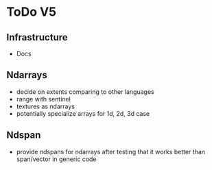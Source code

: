 # ToDo V5

## Infrastructure

- Docs

## Ndarrays

- decide on extents comparing to other languages
- range with sentinel
- textures as ndarrays
- potentially specialize arrays for 1d, 2d, 3d case

## Ndspan

- provide ndspans for ndarrays after testing that it works better than
  span/vector in generic code
